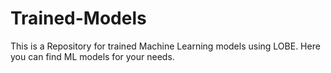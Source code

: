 # Trained-Models
This is a Repository for trained Machine Learning models using LOBE. Here you can find ML models for your needs.
